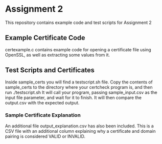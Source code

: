 # Assignment 2
This repository contains example code and test scripts for Assignment 2

## Example Certificate Code
certexample.c contains example code for opening a certificate file using OpenSSL, as well as extracting some values from it.

## Test Scripts and Certificates
Inside sample\_certs you will find a testscript.sh file. Copy the contents of sample\_certs to the directory where your certcheck program is, and then run ./testscript.sh It will call your program, passing sample_input.csv as the input file parameter, and wait for it to finish. It will then compare the output.csv with the expected output.

### Sample Certificate Explanation
An additional file output\_explanation.csv has also been included. This is a CSV file with an additional column explaining why a certificate and domain pairing is considered VALID or INVALID.
